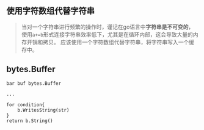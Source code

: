 ## 使用字符数组代替字符串
> 当对一个字符串进行频繁的操作时，谨记在go语言中**字符串是不可变的**，使用`a+=b`形式连接字符串效率低下，尤其是在循环内部，这会导致大量的内存开销和拷贝。
> 应该使用一个字符数组代替字符串，将字符串写入一个缓存中。

## bytes.Buffer
```
bar buf bytes.Buffer

...

for condition{
    b.WritesString(str)
}
return b.String()
```
